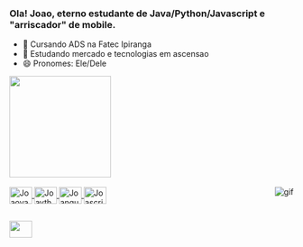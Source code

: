 ### Ola! Joao, eterno estudante de Java/Python/Javascript e "arriscador" de mobile.

- 🔭 Cursando ADS na Fatec Ipiranga
- 🌱 Estudando mercado e tecnologias em ascensao
- 😄 Pronomes: Ele/Dele

<div>
  <a href="https//github.com/JoaoBSilva98">

  <img height="180em" src="https://github-readme-stats.vercel.app/api/top-langs/?username=JoaoBSilva98&layout=compact&langs_count=16&theme=dark"/> 
</div>
    
<div style="display: inline_block"><br>
  <img align="center" alt="Joaova" height="30" width="40" src="https://cdn.jsdelivr.net/gh/devicons/devicon/icons/java/java-plain.svg">
  <img align="center" alt="Joaython" height="30" width="40" src="https://cdn.jsdelivr.net/gh/devicons/devicon/icons/python/python-original.svg">
  <img align="center" alt="Joangular" height="30" width="40" src="https://cdn.jsdelivr.net/gh/devicons/devicon/icons/angularjs/angularjs-plain.svg">
  <img align="center" alt="Joascript" height="30" width="40" src="https://cdn.jsdelivr.net/gh/devicons/devicon/icons/javascript/javascript-plain.svg">
  <img align="right" alt="gif" src="https://cdn.discordapp.com/attachments/562207606098362371/1182007023148204072/catto.gif?ex=658320d2&is=6570abd2&hm=3bf371580b80c14c4a4b9ef21c159d71a15e3d819072a2d2711fe9819c41468d&">
</div>

##

<div>
  <a href="https://www.linkedin.com/in/joão-victor-barbosa-da-silva-b79185150/" target="_blank"><img height="30" width="40" src="https://cdn.jsdelivr.net/gh/devicons/devicon/icons/linkedin/linkedin-original.svg" target="_blank"></a>
</div>
